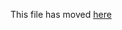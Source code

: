 This file has moved [here](https://github.com/scyberLink/create-scansio-app/blob/main/packages/cra-template-typescript/template/README.md)
